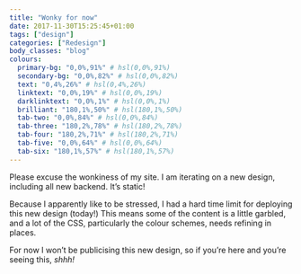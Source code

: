 ```yaml
---
title: "Wonky for now"
date: 2017-11-30T15:25:45+01:00
tags: ["design"]
categories: ["Redesign"]
body_classes: "blog"
colours:
  primary-bg: "0,0%,91%" # hsl(0,0%,91%)
  secondary-bg: "0,0%,82%" # hsl(0,0%,82%)
  text: "0,4%,26%" # hsl(0,4%,26%)
  linktext: "0,0%,19%" # hsl(0,0%,19%)
  darklinktext: "0,0%,1%" # hsl(0,0%,1%)
  brilliant: "180,1%,50%" # hsl(180,1%,50%)
  tab-two: "0,0%,84%" # hsl(0,0%,84%)
  tab-three: "180,2%,78%" # hsl(180,2%,78%)
  tab-four: "180,2%,71%" # hsl(180,2%,71%)
  tab-five: "0,0%,64%" # hsl(0,0%,64%)
  tab-six: "180,1%,57%" # hsl(180,1%,57%)
---
```


Please excuse the wonkiness of my site. I am iterating on a new design, including all new backend. It’s static!

Because I apparently like to be stressed, I had a hard time limit for deploying this new design (today!) This means some of the content is a little garbled, and a lot of the CSS, particularly the colour schemes, needs refining in places.

For now I won’t be publicising this new design, so if you’re here and you’re seeing this, *shhh!*